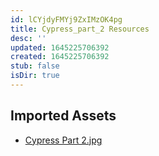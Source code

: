 ```yaml
---
id: lCYjdyFMYj9ZxIMzOK4pg
title: Cypress_part_2 Resources
desc: ''
updated: 1645225706392
created: 1645225706392
stub: false
isDir: true
---
```

## Imported Assets
- [Cypress Part 2.jpg](/assets/cypress-part-2-avo3mBbwSMsW.jpg)
